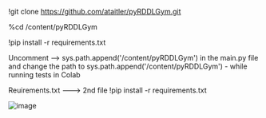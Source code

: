 !git clone https://github.com/ataitler/pyRDDLGym.git

%cd /content/pyRDDLGym

!pip install -r requirements.txt

Uncomment --> sys.path.append('/content/pyRDDLGym') in the main.py file and change the path to sys.path.append('/content/pyRDDLGym') - while running tests in Colab


Reuirements.txt ---> 2nd file
!pip install -r requirements.txt



![image](https://github.com/DrishtiShrrrma/domain-independent-planner-v1/assets/129742046/69e51b38-6aeb-472e-8b31-1fd9ceba85ad)


